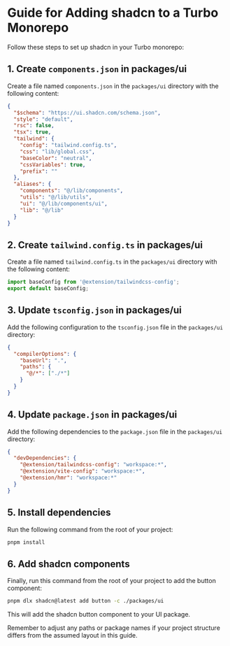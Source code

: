 # Guide for Adding shadcn to a Turbo Monorepo

Follow these steps to set up shadcn in your Turbo monorepo:

## 1. Create `components.json` in packages/ui

Create a file named `components.json` in the `packages/ui` directory with the following content:

```json
{
  "$schema": "https://ui.shadcn.com/schema.json",
  "style": "default",
  "rsc": false,
  "tsx": true,
  "tailwind": {
    "config": "tailwind.config.ts",
    "css": "lib/global.css",
    "baseColor": "neutral",
    "cssVariables": true,
    "prefix": ""
  },
  "aliases": {
    "components": "@/lib/components",
    "utils": "@/lib/utils",
    "ui": "@/lib/components/ui",
    "lib": "@/lib"
  }
}
```

## 2. Create `tailwind.config.ts` in packages/ui

Create a file named `tailwind.config.ts` in the `packages/ui` directory with the following content:

```typescript
import baseConfig from '@extension/tailwindcss-config';
export default baseConfig;
```

## 3. Update `tsconfig.json` in packages/ui

Add the following configuration to the `tsconfig.json` file in the `packages/ui` directory:

```json
{
  "compilerOptions": {
    "baseUrl": ".",
    "paths": {
      "@/*": ["./*"]
    }
  }
}
```

## 4. Update `package.json` in packages/ui

Add the following dependencies to the `package.json` file in the `packages/ui` directory:

```json
{
  "devDependencies": {
    "@extension/tailwindcss-config": "workspace:*",
    "@extension/vite-config": "workspace:*",
    "@extension/hmr": "workspace:*"
  }
}
```

## 5. Install dependencies

Run the following command from the root of your project:

```bash
pnpm install
```

## 6. Add shadcn components

Finally, run this command from the root of your project to add the button component:

```bash
pnpm dlx shadcn@latest add button -c ./packages/ui
```

This will add the shadcn button component to your UI package.

Remember to adjust any paths or package names if your project structure differs from the assumed layout in this guide.